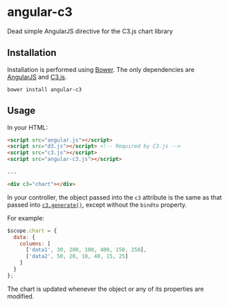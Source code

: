 angular-c3
==========

Dead simple AngularJS directive for the C3.js chart library

Installation
------------

Installation is performed using [Bower](http://bower.io). The only dependencies
are [AngularJS][] and [C3.js][].

```
bower install angular-c3
```

Usage
-----

In your HTML:

```html
<script src="angular.js"></script>
<script src="d3.js"></script> <!-- Required by C3.js -->
<script src="c3.js"></script>
<script src="angular-c3.js"></script>

...

<div c3="chart"></div>
```

In your controller, the object passed into the `c3` attribute is the same as
that passed into [`c3.generate()`][c3.generate], except without the `bindto`
property.


For example:

```javascript
$scope.chart = {
  data: {
    columns: [
      ['data1', 30, 200, 100, 400, 150, 250],
      ['data2', 50, 20, 10, 40, 15, 25]
    ]
  }
};
```

The chart is updated whenever the object or any of its properties are modified.

[AngularJS]: https://github.com/angular/bower-angular
[C3.js]: https://github.com/masayuki0812/c3
[c3.generate]: http://c3js.org/gettingstarted.html#generate
